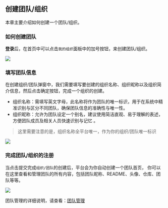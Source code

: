 ## 创建团队/组织

本章主要介绍如何创建一个团队/组织。

### 如何创建团队

**登录**后，在首页中可以点击`我的组织`面板中的加号按钮，来创建团队/组织。

![](/portal/create-org.png)

### 填写团队信息

在创建组织/团队弹窗中，我们需要填写要创建的组织名称、组织昵称以及组织简介信息，然后点击确定按钮，完成一个组织的创建。

-   组织名称：需填写英文字母，此名称将作为团队的唯一标识，用于在系统中精准识别与区分不同团队，确保团队信息的准确性与唯一性。
-   组织昵称：允许为团队设定一个别名，建议使用简洁直观、易于理解的表述，方便团队成员及相关人员快速识别与记忆 。

> 这里需要注意的是，组织名称全平台唯一，作为你的组织/团队唯一标识

![](/portal/create-org2.png)

### 完成团队/组织的注册

当点击提交完成`组织/团队`的创建后，平台会为你自动创建一个团队首页， 你可以在这里查看和管理团队的所有内容，包括团队昵称、README、头像、仓库、团队等等。

![](/portal/create-org3.png)

团队管理的详细说明，请查看：[团队管理](/portal/org-member)
